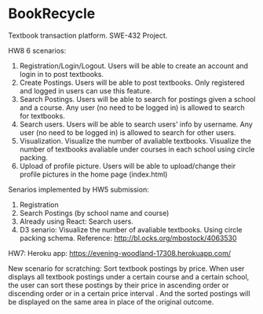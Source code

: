 # BookRecycle
Textbook transaction platform. SWE-432 Project. 

HW8
6 scenarios:
1. Registration/Login/Logout. Users will be able to create an account and login in to post textbooks.
2. Create Postings. Users will be able to post textbooks. Only registered and logged in users can use this feature.
3. Search Postings. Users will be able to search for postings given a school and a course. Any user (no need to be logged in) is allowed to search for textbooks. 
4. Search users. Users will be able to search users' info by username. Any user (no need to be logged in) is allowed to search for other users.
5. Visualization. Visualize the number of avaliable textbooks. Visualize the number of textbooks avaliable under courses in each school using circle packing.
6. Upload of profile picture. Users will be able to upload/change their profile pictures in the home page (index.html)



Senarios implemented by HW5 submission:
1. Registration
2. Search Postings (by school name and course)
3. Already using React: Search users. 
4. D3 senario: Visualize the number of avaliable textbooks. Using circle packing schema. Reference: http://bl.ocks.org/mbostock/4063530


HW7:
Heroku app: https://evening-woodland-17308.herokuapp.com/



New scenario for scratching:  Sort textbook postings by price.  When user displays all textbook postings under a certain course and a certain school, the user can sort these postings by their price in ascending order or discending order or in a certain price interval . And the sorted postings will be displayed on the same area in place of the original outcome.  
